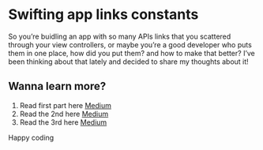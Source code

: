 # Swifting app links constants

So you’re buidling an app with so many APIs links that you scattered through your view controllers, or maybe you’re a good developer who puts them in one place, how did you put them? and how to make that better? I’ve been thinking about that lately and decided to share my thoughts about it!

## Wanna learn more?

1. Read first part here [Medium](https://medium.com/@yoloabdo/swifting-app-links-constants-869bcb5c5dba#.3xn7gnuip?source=github) 
2. Read the 2nd here [Medium](https://medium.com/@yoloabdo/swifting-apis-2-0-20e53c9e0fd?source=github)
3. Read the 3rd here [Medium](https://medium.com/@yoloabdo/lets-go-production-a5099ff18770?source=github) 

Happy coding 

